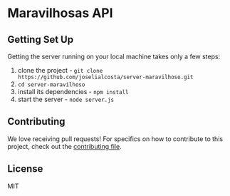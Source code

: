 # Maravilhosas API

## Getting Set Up

Getting the server running on your local machine takes only a few steps:

1. clone the project - `git clone https://github.com/joselialcosta/server-maravilhoso.git`
2. `cd server-maravilhoso`
3. install its dependencies - `npm install`
4. start the server - `node server.js`

## Contributing

We love receiving pull requests! For specifics on how to contribute to this project, check out the [contributing file](CONTRIBUTING.md).

## License
MIT
